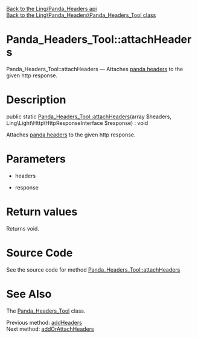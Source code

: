 [Back to the Ling/Panda_Headers api](https://github.com/lingtalfi/Panda_Headers/blob/master/doc/api/Ling/Panda_Headers.md)<br>
[Back to the Ling\Panda_Headers\Panda_Headers_Tool class](https://github.com/lingtalfi/Panda_Headers/blob/master/doc/api/Ling/Panda_Headers/Panda_Headers_Tool.md)


Panda_Headers_Tool::attachHeaders
================



Panda_Headers_Tool::attachHeaders — Attaches [panda headers](https://github.com/lingtalfi/TheBar/blob/master/discussions/panda-headers-protocol.md) to the given http response.




Description
================


public static [Panda_Headers_Tool::attachHeaders](https://github.com/lingtalfi/Panda_Headers/blob/master/doc/api/Ling/Panda_Headers/Panda_Headers_Tool/attachHeaders.md)(array $headers, Ling\Light\Http\HttpResponseInterface $response) : void




Attaches [panda headers](https://github.com/lingtalfi/TheBar/blob/master/discussions/panda-headers-protocol.md) to the given http response.




Parameters
================


- headers

    

- response

    


Return values
================

Returns void.








Source Code
===========
See the source code for method [Panda_Headers_Tool::attachHeaders](https://github.com/lingtalfi/Panda_Headers/blob/master/Panda_Headers_Tool.php#L32-L35)


See Also
================

The [Panda_Headers_Tool](https://github.com/lingtalfi/Panda_Headers/blob/master/doc/api/Ling/Panda_Headers/Panda_Headers_Tool.md) class.

Previous method: [addHeaders](https://github.com/lingtalfi/Panda_Headers/blob/master/doc/api/Ling/Panda_Headers/Panda_Headers_Tool/addHeaders.md)<br>Next method: [addOrAttachHeaders](https://github.com/lingtalfi/Panda_Headers/blob/master/doc/api/Ling/Panda_Headers/Panda_Headers_Tool/addOrAttachHeaders.md)<br>

